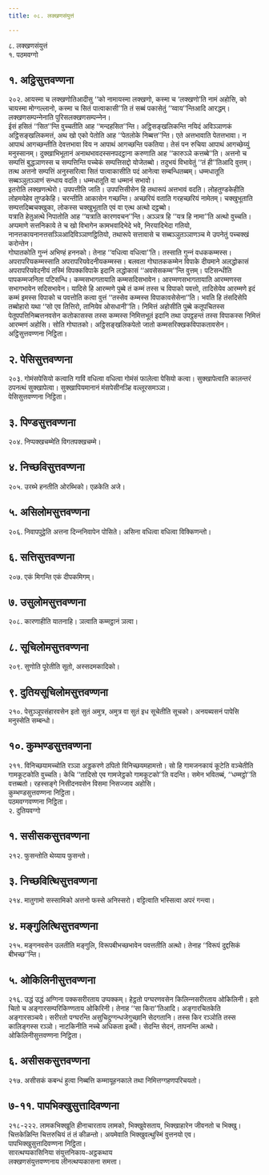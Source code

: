 ```yaml
---
title: ०८. लक्खणसंयुत्तं

---
```

८. लक्खणसंयुत्तं  
१. पठमवग्गो  


## १. अट्ठिसुत्तवण्णना

२०२. आयस्मा च लक्खणोतिआदीसु ‘‘को नामायस्मा लक्खणो, कस्मा च ‘लक्खणो’ति नामं अहोसि, को चायस्मा मोग्गल्‍लानो, कस्मा च सितं पात्वाकासी’’ति तं सब्बं पकासेतुं ‘‘य्वाय’’न्तिआदि आरद्धम्। लक्खणसम्पन्‍नेनाति पुरिसलक्खणसम्पन्‍नेन।  
ईसं हसितं ‘‘सित’’न्ति वुच्‍चतीति आह ‘‘मन्दहसित’’न्ति। अट्ठिसङ्खलिकन्ति नयिदं अविञ्‍ञाणकं अट्ठिसङ्खलिकमत्तं, अथ खो एको पेतोति आह ‘‘पेतलोके निब्बत्त’’न्ति। एते अत्तभावाति पेतत्तभावा। न आपाथं आगच्छन्तीति देवत्तभावा विय न आपाथं आगच्छन्ति पकतिया। तेसं पन रुचिया आपाथं आगच्छेय्युं मनुस्सानम्। दुक्खाभिभूतानं अनाथभावदस्सनपदट्ठाना करुणाति आह ‘‘कारुञ्‍ञे कत्तब्बे’’ति। अत्तनो च सम्पत्तिं बुद्धञाणस्स च सम्पत्तिन्ति पच्‍चेकं सम्पत्तिसद्दो योजेतब्बो। तदुभयं विभावेतुं ‘‘तं ही’’तिआदि वुत्तम्। तत्थ अत्तनो सम्पत्तिं अनुस्सरित्वा सितं पात्वाकासीति पदं आनेत्वा सम्बन्धितब्बम्। धम्मधातूति सब्बञ्‍ञुतञ्‍ञाणं सन्धाय वदति। धम्मधातूति वा धम्मानं सभावो।  
इतरोति लक्खणत्थेरो। उपपत्तीति जाति। उपपत्तिसीसेन हि तथारूपं अत्तभावं वदति। लोहतुण्डकेहीति लोहमयेहेव तुण्डकेहि। चरन्तीति आकासेन गच्छन्ति। अच्छरियं वताति गरहच्छरियं नामेतम्। चक्खुभूताति सम्पत्तदिब्बचक्खुका, लोकस्स चक्खुभूताति एवं वा एत्थ अत्थो दट्ठब्बो।  
यत्राति हेतुअत्थे निपातोति आह ‘‘यत्राति कारणवचन’’न्ति। अञ्‍ञत्र हि ‘‘यत्र हि नामा’’ति अत्थो वुच्‍चति। अप्पमाणे सत्तनिकाये ते च खो विभागेन कामभवादिभेदे भवे, निरयादिभेदा गतियो, नानत्तकायनानत्तसञ्‍ञिआदिविञ्‍ञाणट्ठितियो, तथारूपे सत्तावासे च सब्बञ्‍ञुतञ्‍ञाणञ्‍च मे उपनेतुं पच्‍चक्खं करोन्तेन।  
गोघातकोति गुन्‍नं अभिण्हं हननको। तेनाह ‘‘वधित्वा वधित्वा’’ति। तस्साति गुन्‍नं वधककम्मस्स। अपरापरियकम्मस्साति अपरापरियवेदनीयकम्मस्स। बलवता गोघातककम्मेन विपाके दीयमाने अलद्धोकासं अपरापरियवेदनीयं तस्मिं विपक्‍कविपाके इदानि लद्धोकासं ‘‘अवसेसकम्म’’न्ति वुत्तम्। पटिसन्धीति पापकम्मजनिता पटिसन्धि। कम्मसभागतायाति कम्मसदिसभावेन। आरम्मणसभागतायाति आरम्मणस्स सभागभावेन सदिसभावेन। यादिसे हि आरम्मणे पुब्बे तं कम्मं तस्स च विपाको पवत्तो, तादिसेयेव आरम्मणे इदं कम्मं इमस्स विपाको च पवत्तोति कत्वा वुत्तं ‘‘तस्सेव कम्मस्स विपाकावसेसेना’’ति। भवति हि तंसदिसेपि तब्बोहारो यथा ‘‘सो एव तित्तिरो, तानियेव ओसधानी’’ति। निमित्तं अहोसीति पुब्बे कतूपचितस्स पेतूपपत्तिनिब्बत्तनवसेन कतोकासस्स तस्स कम्मस्स निमित्तभूतं इदानि तथा उपट्ठहन्तं तस्स विपाकस्स निमित्तं आरम्मणं अहोसि। सोति गोघातको। अट्ठिसङ्खलिकपेतो जातो कम्मसरिक्खकविपाकतावसेन।  
अट्ठिसुत्तवण्णना निट्ठिता।  


## २. पेसिसुत्तवण्णना

२०३. गोमंसपेसियो कत्वाति गाविं वधित्वा वधित्वा गोमंसं फालेत्वा पेसियो कत्वा। सुक्खापेत्वाति कालन्तरं ठपनत्थं सुक्खापेत्वा। सुक्खापियमानानं मंसपेसीनञ्हि वल्‍लूरसमञ्‍ञा।  
पेसिसुत्तवण्णना निट्ठिता।  


## ३. पिण्डसुत्तवण्णना

२०४. निप्पक्खचम्मेति विगतपक्खचम्मे।  


## ४. निच्छविसुत्तवण्णना

२०५. उरब्भे हनतीति ओरब्भिको। एळकेति अजे।  


## ५. असिलोमसुत्तवण्णना

२०६. निवापपुट्ठेति अत्तना दिन्‍ननिवापेन पोसिते। असिना वधित्वा वधित्वा विक्‍किणन्तो।  


## ६. सत्तिसुत्तवण्णना

२०७. एकं मिगन्ति एकं दीपकमिगम्।  


## ७. उसुलोमसुत्तवण्णना

२०८. कारणाहीति यातनाहि। ञत्वाति कम्मट्ठानं ञत्वा।  


## ८. सूचिलोमसुत्तवण्णना

२०९. सुणोति पूरेतीति सूतो, अस्सदमकादिको।  


## ९. दुतियसूचिलोमसुत्तवण्णना

२१०. पेसुञ्‍ञूपसंहारवसेन इतो सुतं अमुत्र, अमुत्र वा सुतं इध सूचेतीति सूचको। अनयब्यसनं पापेसि मनुस्सेति सम्बन्धो।  


## १०. कुम्भण्डसुत्तवण्णना

२११. विनिच्छयामच्‍चोति रञ्‍ञा अड्डकरणे ठपितो विनिच्छयमहामत्तो। सो हि गामजनकायं कूटेति वञ्‍चेतीति गामकूटकोति वुच्‍चति। केचि ‘‘तादिसो एव गामजेट्ठको गामकूटको’’ति वदन्ति। समेन भवितब्बं, ‘‘धम्मट्ठो’’ति वत्तब्बतो। रहस्सङ्गे निसीदनवसेन विसमा निसज्‍जाव अहोसि।  
कुम्भण्डसुत्तवण्णना निट्ठिता।  
पठमवग्गवण्णना निट्ठिता।  
२. दुतियवग्गो  


## १. ससीसकसुत्तवण्णना

२१२. फुसन्तोति थेय्याय फुसन्तो।  


## ३. निच्छवित्थिसुत्तवण्णना

२१४. मातुगामो सस्सामिको अत्तनो फस्से अनिस्सरो। वट्टित्वाति भस्सित्वा अपरं गन्त्वा।  


## ४. मङ्गुलित्थिसुत्तवण्णना

२१५. मङ्गनवसेन उलतीति मङ्गुलि, विरूपबीभच्छभावेन पवत्ततीति अत्थो। तेनाह ‘‘विरूपं दुद्दसिकं बीभच्छ’’न्ति।  


## ५. ओकिलिनीसुत्तवण्णना

२१६. उद्धं उद्धं अग्गिना पक्‍कसरीरताय उप्पक्‍कम्। हेट्ठतो पग्घरणवसेन किलिन्‍नसरीरताय ओकिलिनी। इतो चितो च अङ्गारसम्परिकिण्णताय ओकिरिनी। तेनाह ‘‘सा किरा’’तिआदि। अङ्गारचितकेति अङ्गारसञ्‍चये। सरीरतो पग्घरन्ति असुचिदुग्गन्धजेगुच्छानि सेदगतानि। तस्स किर रञ्‍ञोति तस्स कालिङ्गस्स रञ्‍ञो। नाटकिनीति नच्‍चे अधिकता इत्थी। सेदन्ति सेदनं, तापनन्ति अत्थो।  
ओकिलिनीसुत्तवण्णना निट्ठिता।  


## ६. असीसकसुत्तवण्णना

२१७. असीसकं कबन्धं हुत्वा निब्बत्ति कम्मायूहनकाले तथा निमित्तग्गहणपरिचयतो।  


## ७-११. पापभिक्खुसुत्तादिवण्णना

२१८-२२२. लामकभिक्खूति हीनाचारताय लामको, भिक्खुवेसताय, भिक्खाहारेन जीवनतो च भिक्खु। चित्तकेळिन्ति चित्तरुचियं तं तं कीळन्तो। अयमेवाति भिक्खुवत्थुस्मिं वुत्तनयो एव।  
पापभिक्खुसुत्तादिवण्णना निट्ठिता।  
सारत्थप्पकासिनिया संयुत्तनिकाय-अट्ठकथाय  
लक्खणसंयुत्तवण्णनाय लीनत्थप्पकासना समत्ता।  